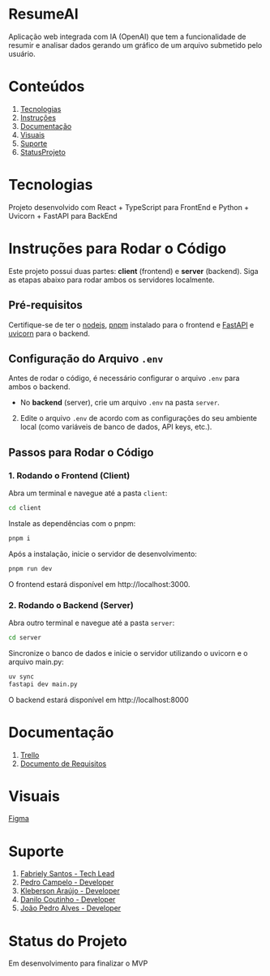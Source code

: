 # ResumeAI

Aplicação web integrada com IA (OpenAI) que tem a funcionalidade de resumir e analisar dados gerando um gráfico de um arquivo submetido pelo usuário. 

# Conteúdos 
 1. [Tecnologias](https://github.com/PedroCLins/ResumeAI/blob/main/README.md#tecnologias)
 2. [Instruções](https://github.com/PedroCLins/ResumeAI?tab=readme-ov-file#instru%C3%A7%C3%B5es-para-rodar-o-c%C3%B3digo)
 3. [Documentação](https://github.com/PedroCLins/ResumeAI/blob/main/README.md#documenta%C3%A7%C3%A3o)
 4. [Visuais]()
 5. [Suporte](https://github.com/PedroCLins/ResumeAI/blob/main/README.md#suporte)
 6. [StatusProjeto]()

# Tecnologias 

Projeto desenvolvido com React + TypeScript para FrontEnd e Python + Uvicorn + FastAPI para BackEnd

# Instruções para Rodar o Código

Este projeto possui duas partes: **client** (frontend) e **server** (backend). Siga as etapas abaixo para rodar ambos os servidores localmente.

## Pré-requisitos

Certifique-se de ter o [nodejs](https://nodejs.org/pt), [pnpm](https://pnpm.io/) instalado para o frontend e [FastAPI](https://fastapi.tiangolo.com/) e [uvicorn](https://www.uvicorn.org/) para o backend.

## Configuração do Arquivo `.env`

Antes de rodar o código, é necessário configurar o arquivo `.env` para ambos o backend. 

   - No **backend** (server), crie um arquivo `.env` na pasta `server`.

2. Edite o arquivo `.env` de acordo com as configurações do seu ambiente local (como variáveis de banco de dados, API keys, etc.).

## Passos para Rodar o Código

### 1. Rodando o Frontend (Client)

Abra um terminal e navegue até a pasta `client`:

```bash
cd client
````
Instale as dependências com o pnpm:
```bash
pnpm i
````
Após a instalação, inicie o servidor de desenvolvimento:
```bash
pnpm run dev
````
O frontend estará disponível em http://localhost:3000.

### 2. Rodando o Backend (Server)
Abra outro terminal e navegue até a pasta `server`:
```bash
cd server
````
Sincronize o banco de dados e inicie o servidor utilizando o uvicorn e o arquivo main.py:
```bash
uv sync
fastapi dev main.py
````
O backend estará disponível em http://localhost:8000

# Documentação 
 1. [Trello](https://trello.com/b/ZaLGktgi/resumeai)
 2. [Documento de Requisitos](https://docs.google.com/document/d/1sxilAVEbKGqRRhYz66RmxliXYwU-F_Hj-P_-mG4XVyA/edit?usp=sharing)

# Visuais 

[Figma]()

# Suporte 
 1. [Fabriely Santos - Tech Lead](https://github.com/fabriely)
 2. [Pedro Campelo - Developer](https://github.com/PedroCLins)
 3. [Kleberson Araújo - Developer](https://github.com/KleberAraujoo)
 4. [Danilo Coutinho - Developer](https://github.com/Djco21)
 5. [João Pedro Alves - Developer](https://github.com/SunIord)

# Status do Projeto 
Em desenvolvimento para finalizar o MVP 
